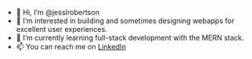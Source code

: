 - 👋 Hi, I’m @jesslrobertson
- 👀 I’m interested in building and sometimes designing webapps for excellent user experiences.
- 🌱 I’m currently learning full-stack development with the MERN stack.
- 📫 You can reach me on [LinkedIn](https://www.linkedin.com/in/jessrobertsoncodes/)

<!---
jesslrobertson/jesslrobertson is a ✨ special ✨ repository because its `README.md` (this file) appears on your GitHub profile.
You can click the Preview link to take a look at your changes.
--->
